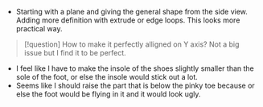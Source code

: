 - Starting with a plane and giving the general shape from the side view. Adding more definition with extrude or edge loops. This looks more practical way.

> [!question] 
> How to make it perfectly alligned on Y axis? Not a big issue but I find it to be perfect.

- I feel like I have to make the insole of the shoes slightly smaller than the sole of the foot, or else the insole would stick out a lot. 
- Seems like I should raise the part that is below the pinky toe because or else the foot would be flying in it and it would look ugly.